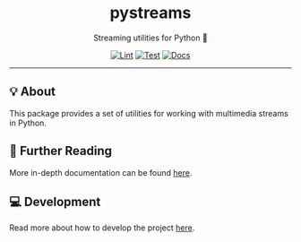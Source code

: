 <h1 align="center">pystreams</h1>

<div align="center">

Streaming utilities for Python 🐍

[![Lint](https://github.com/radio-aktywne/pystreams/actions/workflows/lint.yaml/badge.svg)](https://github.com/radio-aktywne/pystreams/actions/workflows/lint.yaml)
[![Test](https://github.com/radio-aktywne/pystreams/actions/workflows/test.yaml/badge.svg)](https://github.com/radio-aktywne/pystreams/actions/workflows/test.yaml)
[![Docs](https://github.com/radio-aktywne/pystreams/actions/workflows/docs.yaml/badge.svg)](https://github.com/radio-aktywne/pystreams/actions/workflows/docs.yaml)

</div>

---

## 💡 About

This package provides a set of utilities for working with multimedia streams in Python.

## 📄 Further Reading

More in-depth documentation can be found
[here](https://radio-aktywne.github.io/pystreams).

## 💻 Development

Read more about how to develop the project
[here](https://github.com/radio-aktywne/pystreams/blob/main/CONTRIBUTING.md).
